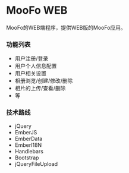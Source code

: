 # MooFo WEB #

MooFo的WEB端程序，提供WEB版的MooFo应用。

### 功能列表 ###

* 用户注册/登录
* 用户个人信息配置
* 用户相关设置
* 相册浏览/创建/修改/删除
* 相片的上传/查看/删除
* 等

### 技术路线 ###

* jQuery
* EmberJS
* EmberData
* EmberI18N
* Handlebars
* Bootstrap
* jQueryFileUpload